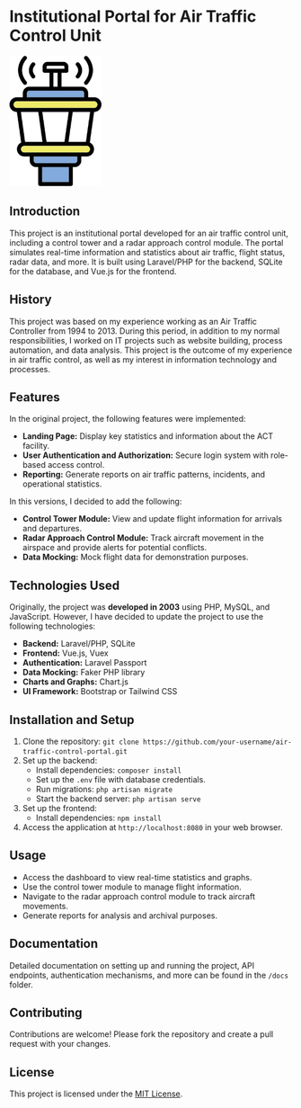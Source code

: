 # Institutional Portal for Air Traffic Control Unit

![Air Traffic Control](./public/assets/images/atc.png)

## Introduction

This project is an institutional portal developed for an air traffic control unit, including a control tower and a radar approach control module. The portal simulates real-time information and statistics about air traffic, flight status, radar data, and more. It is built using Laravel/PHP for the backend, SQLite for the database, and Vue.js for the frontend.

## History

This project was based on my experience working as an Air Traffic Controller from 1994 to 2013. During this period, in addition to my normal responsibilities, I worked on IT projects such as website building, process automation, and data analysis. This project is the outcome of my experience in air traffic control, as well as my interest in information technology and processes.

## Features

In the original project, the following features were implemented:

-   **Landing Page:** Display key statistics and information about the ACT facility.
-   **User Authentication and Authorization:** Secure login system with role-based access control.
-   **Reporting:** Generate reports on air traffic patterns, incidents, and operational statistics.

In this versions, I decided to add the following:

-   **Control Tower Module:** View and update flight information for arrivals and departures.
-   **Radar Approach Control Module:** Track aircraft movement in the airspace and provide alerts for potential conflicts.
-   **Data Mocking:** Mock flight data for demonstration purposes.

## Technologies Used

Originally, the project was **developed in 2003** using PHP, MySQL, and JavaScript. However, I have decided to update the project to use the following technologies:

-   **Backend:** Laravel/PHP, SQLite
-   **Frontend:** Vue.js, Vuex
-   **Authentication:** Laravel Passport
-   **Data Mocking:** Faker PHP library
-   **Charts and Graphs:** Chart.js
-   **UI Framework:** Bootstrap or Tailwind CSS

## Installation and Setup

1. Clone the repository: `git clone https://github.com/your-username/air-traffic-control-portal.git`
2. Set up the backend:
    - Install dependencies: `composer install`
    - Set up the `.env` file with database credentials.
    - Run migrations: `php artisan migrate`
    - Start the backend server: `php artisan serve`
3. Set up the frontend:
    - Install dependencies: `npm install`
4. Access the application at `http://localhost:8080` in your web browser.

## Usage

-   Access the dashboard to view real-time statistics and graphs.
-   Use the control tower module to manage flight information.
-   Navigate to the radar approach control module to track aircraft movements.
-   Generate reports for analysis and archival purposes.

## Documentation

Detailed documentation on setting up and running the project, API endpoints, authentication mechanisms, and more can be found in the `/docs` folder.

## Contributing

Contributions are welcome! Please fork the repository and create a pull request with your changes.

## License

This project is licensed under the [MIT License](https://opensource.org/licenses/MIT).
